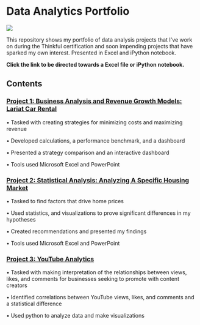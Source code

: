 # Data Analytics Portfolio

<p align=”center”>
<a href=https://www.linkedin.com/in/adriansealy/>
<img src=https://img.shields.io/badge/-LinkedIn-blue?style=plastic&logo=linkedin>
</a>
</p> 

This repository shows my portfolio of data analysis projects that I've work on during the Thinkful certification and soon impending projects that have sparked my own interest. Presented in Excel and iPython notebook. 

**Click the link to be directed towards a Excel file or iPython notebook.**

## Contents

### [Project 1: Business Analysis and Revenue Growth Models: Lariat Car Rental](https://github.com/AdrianKSealy/AdrianKSealy.io/blob/main/Lariat_car_costs.xlsx)

•	Tasked with creating strategies for minimizing costs and maximizing revenue

•	Developed calculations, a performance benchmark, and a dashboard  

•	Presented a strategy comparison and an interactive dashboard

•	Tools used Microsoft Excel and PowerPoint

### [Project 2: Statistical Analysis: Analyzing A Specific Housing Market](https://github.com/AdrianKSealy/AdrianKSealy.io/blob/main/Capstone%20housing%20II.xlsx)

•	Tasked to find factors that drive home prices

•	Used statistics, and visualizations to prove significant differences in my hypotheses

•	Created recommendations and presented my findings

•	Tools used Microsoft Excel and PowerPoint

### [Project 3: YouTube Analytics](https://github.com/AdrianKSealy/AdrianKSealy.io/blob/main/Capstone_III_2.ipynb)

•	Tasked with making interpretation of the relationships between views, likes, and comments for businesses seeking to promote with content creators

•	Identified correlations between YouTube views, likes, and comments and a statistical difference

•	Used python to analyze data and make visualizations
